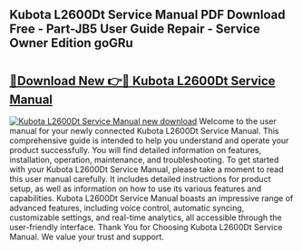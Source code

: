 ## Kubota L2600Dt Service Manual PDF Download Free - Part-JB5 User Guide Repair - Service Owner Edition goGRu

# <h2><a href="http://bc862.oget.top/?id=Kubota+L2600Dt+Service+Manual">🔗Download New 👉🔴 Kubota L2600Dt Service Manual</a></h2>

[![Kubota L2600Dt Service Manual new download](https://i.imgur.com/5g1atiW.png)](http://bc862.oget.top/?id=Kubota+L2600Dt+Service+Manual)
Welcome to the user manual for your newly connected Kubota L2600Dt Service Manual. This comprehensive guide is intended to help you understand and operate your product successfully. You will find detailed information on features, installation, operation, maintenance, and troubleshooting. To get started with your Kubota L2600Dt Service Manual, please take a moment to read this user manual carefully. It includes detailed instructions for product setup, as well as information on how to use its various features and capabilities. Kubota L2600Dt Service Manual boasts an impressive range of advanced features, including voice control, automatic syncing, customizable settings, and real-time analytics, all accessible through the user-friendly interface. Thank You for Choosing Kubota L2600Dt Service Manual. We value your trust and support.
